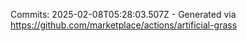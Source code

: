 Commits: 2025-02-08T05:28:03.507Z - Generated via https://github.com/marketplace/actions/artificial-grass
<br>
